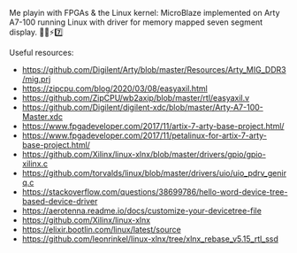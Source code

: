 Me playin with FPGAs & the Linux kernel: MicroBlaze implemented on Arty A7-100 running Linux with driver for memory mapped seven segment display. 🧑‍💻⚡️7️⃣

Useful resources:
- https://github.com/Digilent/Arty/blob/master/Resources/Arty_MIG_DDR3/mig.prj
- https://zipcpu.com/blog/2020/03/08/easyaxil.html
- https://github.com/ZipCPU/wb2axip/blob/master/rtl/easyaxil.v
- https://github.com/Digilent/digilent-xdc/blob/master/Arty-A7-100-Master.xdc
- https://www.fpgadeveloper.com/2017/11/artix-7-arty-base-project.html/
- https://www.fpgadeveloper.com/2017/11/petalinux-for-artix-7-arty-base-project.html/
- https://github.com/Xilinx/linux-xlnx/blob/master/drivers/gpio/gpio-xilinx.c
- https://github.com/torvalds/linux/blob/master/drivers/uio/uio_pdrv_genirq.c
- https://stackoverflow.com/questions/38699786/hello-word-device-tree-based-device-driver
- https://aerotenna.readme.io/docs/customize-your-devicetree-file
- https://github.com/Xilinx/linux-xlnx
- https://elixir.bootlin.com/linux/latest/source
- https://github.com/leonrinkel/linux-xlnx/tree/xlnx_rebase_v5.15_rtl_ssd

